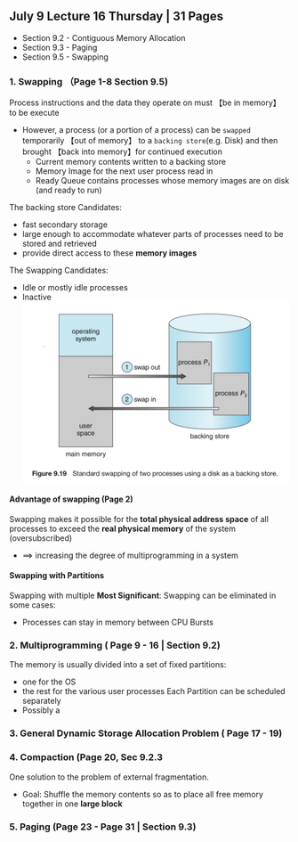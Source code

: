 ## July 9 Lecture 16 Thursday | 31 Pages
- Section 9.2 - Contiguous Memory Allocation
- Section 9.3 - Paging
- Section 9.5 - Swapping


### 1. Swapping （Page 1-8 Section 9.5)
Process instructions and the data they operate on must 【be in memory】 to be execute 
- However, a process (or a portion of a process) can be `swapped` temporarily 【out of memory】 to a `backing store`(e.g. Disk) and then brought 【back into memory】for continued execution
  - Current memory contents written to a backing store
  - Memory Image for the next user process read in
  - Ready Queue contains processes whose memory images are on disk (and ready to run)
  
The backing store Candidates:
- fast secondary storage
- large enough to accommodate whatever parts of processes need to be stored and retrieved
- provide direct access to these **memory images**

The Swapping Candidates:
- Idle or mostly idle processes
- Inactive
![Swapping](imgs/swapping.jpeg)
#### Advantage of swapping (Page 2)
Swapping makes it possible for the **total physical address space** of all processes to exceed the **real physical memory** of the system (oversubscribed)
- ==> increasing the degree of multiprogramming in a system
#### Swapping with Partitions
Swapping with multiple
**Most Significant**: Swapping can be eliminated in some cases:
- Processes can stay in memory between CPU Bursts
### 2. Multiprogramming ( Page 9 - 16 | Section 9.2)
The memory is usually divided into a set of fixed partitions:
- one for the OS
- the rest for the various user processes
Each Partition can be scheduled separately
- Possibly a 
### 3. General Dynamic Storage Allocation Problem ( Page 17 - 19)
### 4. Compaction (Page 20, Sec 9.2.3
One solution to the problem of external fragmentation.
- Goal: Shuffle the memory contents so as to place all free memory together in one **large block**

### 5. Paging (Page 23 - Page 31 | Section 9.3)
